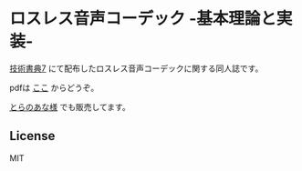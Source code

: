 # ロスレス音声コーデック -基本理論と実装-

[技術書典7](https://techbookfest.org/event/tbf07) にて配布したロスレス音声コーデックに関する同人誌です。

pdfは [ここ](https://github.com/aikiriao/introduction_to_lossless_audio_compression/releases) からどうぞ。

[とらのあな様](https://ec.toranoana.jp/tora_r/ec/item/040030776670/) でも販売してます。

## License

MIT

